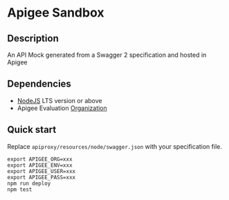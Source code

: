 # Apigee Sandbox

## Description

An API Mock generated from a Swagger 2 specification and hosted in Apigee

## Dependencies

- [NodeJS](https://nodejs.org/en/) LTS version or above
- Apigee Evaluation [Organization](https://login.apigee.com/sign__up)

## Quick start

Replace `apiproxy/resources/node/swagger.json` with your specification file.

    export APIGEE_ORG=xxx
    export APIGEE_ENV=xxx
    export APIGEE_USER=xxx
    export APIGEE_PASS=xxx
    npm run deploy
    npm test
